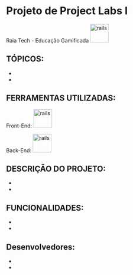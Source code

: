 # Projeto de Project Labs I
Raia Tech - Educação Gamificada
<img src="https://raiatech.com.br/wp-content/uploads/2021/12/cropped-logo.png" alt="rails" width="50" height= "50" style="max-
width:100%;"/>



TÓPICOS:
-
-
-


FERRAMENTAS UTILIZADAS:
-
Front-End: <img src="https://cdn.jsdelivr.net/gh/devicons/devicon/icons/react/react-original.svg" alt="rails" width="50" height= "50" style="max-
width:100%;"/>

Back-End: <img src="https://cdn.jsdelivr.net/gh/devicons/devicon/icons/java/java-original.svg" alt="rails" width="50" height= "50" style="max-
width:100%;"/>


DESCRIÇÃO DO PROJETO:
-
-
-


FUNCIONALIDADES:
-
-
-

Desenvolvedores:
-
-
-
